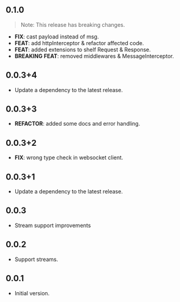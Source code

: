 ## 0.1.0

> Note: This release has breaking changes.

 - **FIX**: cast payload instead of msg.
 - **FEAT**: add httpInterceptor & refactor affected code.
 - **FEAT**: added extensions to shelf Request & Response.
 - **BREAKING** **FEAT**: removed middlewares & MessageInterceptor.

## 0.0.3+4

 - Update a dependency to the latest release.

## 0.0.3+3

 - **REFACTOR**: added some docs and error handling.

## 0.0.3+2

 - **FIX**: wrong type check in websocket client.

## 0.0.3+1

 - Update a dependency to the latest release.

## 0.0.3

- Stream support improvements

## 0.0.2

- Support streams.

## 0.0.1

- Initial version.
